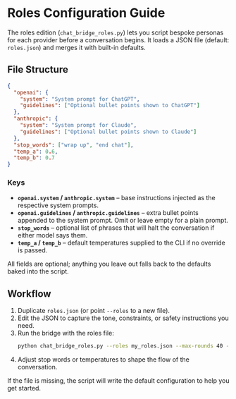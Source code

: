 # Roles Configuration Guide

The roles edition (`chat_bridge_roles.py`) lets you script bespoke personas for each provider before a conversation begins. It loads a JSON file (default: `roles.json`) and merges it with built-in defaults.

## File Structure

```json
{
  "openai": {
    "system": "System prompt for ChatGPT",
    "guidelines": ["Optional bullet points shown to ChatGPT"]
  },
  "anthropic": {
    "system": "System prompt for Claude",
    "guidelines": ["Optional bullet points shown to Claude"]
  },
  "stop_words": ["wrap up", "end chat"],
  "temp_a": 0.6,
  "temp_b": 0.7
}
```

### Keys

- **`openai.system` / `anthropic.system`** – base instructions injected as the respective system prompts.
- **`openai.guidelines` / `anthropic.guidelines`** – extra bullet points appended to the system prompt. Omit or leave empty for a plain prompt.
- **`stop_words`** – optional list of phrases that will halt the conversation if either model says them.
- **`temp_a` / `temp_b`** – default temperatures supplied to the CLI if no override is passed.

All fields are optional; anything you leave out falls back to the defaults baked into the script.

## Workflow

1. Duplicate `roles.json` (or point `--roles` to a new file).
2. Edit the JSON to capture the tone, constraints, or safety instructions you need.
3. Run the bridge with the roles file:
   ```bash
   python chat_bridge_roles.py --roles my_roles.json --max-rounds 40 --mem-rounds 10
   ```
4. Adjust stop words or temperatures to shape the flow of the conversation.

If the file is missing, the script will write the default configuration to help you get started.
